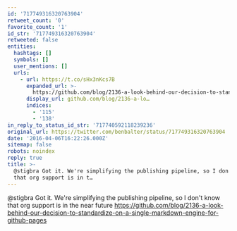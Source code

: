 ```yaml
---
id: '717749316320763904'
retweet_count: '0'
favorite_count: '1'
id_str: '717749316320763904'
retweeted: false
entities:
  hashtags: []
  symbols: []
  user_mentions: []
  urls:
    - url: https://t.co/sHx3nKcs7B
      expanded_url: >-
        https://github.com/blog/2136-a-look-behind-our-decision-to-standardize-on-a-single-markdown-engine-for-github-pages
      display_url: github.com/blog/2136-a-lo…
      indices:
        - '115'
        - '138'
in_reply_to_status_id_str: '717740592118239236'
original_url: https://twitter.com/benbalter/status/717749316320763904
date: '2016-04-06T16:22:26.000Z'
sitemap: false
robots: noindex
reply: true
title: >-
  @stigbra Got it. We're simplifying the publishing pipeline, so I don't know
  that org support is in t…
---
```


@stigbra Got it. We're simplifying the publishing pipeline, so I don't know that org support is in the near future https://github.com/blog/2136-a-look-behind-our-decision-to-standardize-on-a-single-markdown-engine-for-github-pages